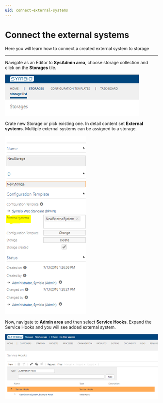 ```yaml
---
uid: connect-external-systems
---
```

# Connect the external systems

Here you will learn how to connect a created external system to storage

---

Navigate as an Editor to **SysAdmin area**, choose storage collection and click on the **Storages** tile.

![Navigate to storages](media/NavigateToStorages.png "Navigate to storages")

Crate new Storage or pick existing one. In detail content set **External systems**. Multiple external systems can be assigned to a storage.

![Add external system to storage](media/AddExternalSystemToStorage.png "Add external system to storage")

Now, navigate to **Admin area** and then select **Service Hooks**.
Expand the Service Hooks and you will see added external system.

![Added external system](media/AddedExternalSystem.png "Added external system")


